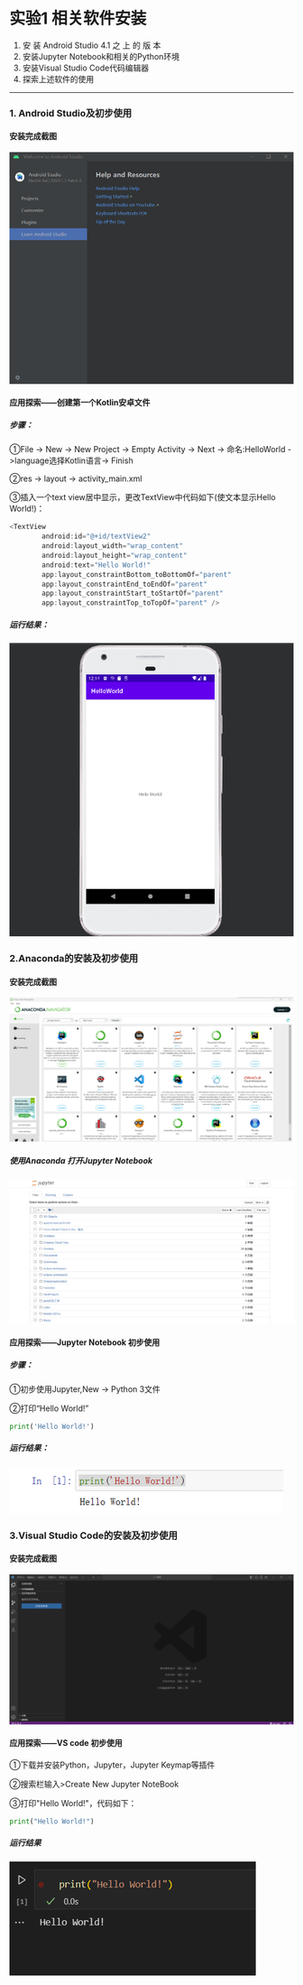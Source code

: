 # 实验1 相关软件安装

 1. 安 装 Android Studio 4.1 之 上 的 版 本
 2. 安装Jupyter Notebook和相关的Python环境
 3. 安装Visual Studio Code代码编辑器
 4. 探索上述软件的使用
---
 ### 1. Android Studio及初步使用

 ####   安装完成截图

![Android Studio安装截图](./Images/1.png)



#### 应用探索——创建第一个Kotlin安卓文件

##### 步骤：

①File -> New -> New Project -> Empty Activity -> Next -> 命名:HelloWorld ->language选择Kotlin语言-> Finish



②res -> layout -> activity_main.xml



③插入一个text view居中显示，更改TextView中代码如下(使文本显示Hello World!)：

```kotlin
<TextView
        android:id="@+id/textView2"
        android:layout_width="wrap_content"
        android:layout_height="wrap_content"
        android:text="Hello World!"
        app:layout_constraintBottom_toBottomOf="parent"
        app:layout_constraintEnd_toEndOf="parent"
        app:layout_constraintStart_toStartOf="parent"
        app:layout_constraintTop_toTopOf="parent" />
```



##### 运行结果：

![Android Studio](./Images/2.png)



### 2.Anaconda的安装及初步使用

#### 安装完成截图

![Anaconda](./Images/3.png)



##### 使用Anaconda 打开Jupyter Notebook

![Jupyter](./Images/4.png)



#### 应用探索——Jupyter Notebook 初步使用

#####  步骤：

①初步使用Jupyter,New -> Python 3文件



②打印“Hello World!”

```python
print('Hello World!')
```



##### 运行结果：

![Jupyter](./Images/5.png)



### 3.Visual Studio Code的安装及初步使用

#### 安装完成截图

![vsc](./Images/6.png)



#### 应用探索——VS code 初步使用

①下载并安装Python，Jupyter，Jupyter Keymap等插件



②搜索栏输入>Create New Jupyter NoteBook



③打印"Hello World!"，代码如下：

```python
print("Hello World!")
```



##### 运行结果

![VS code](./Images/7.png)



###  
